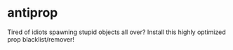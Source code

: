 # antiprop
Tired of idiots spawning stupid objects all over? Install this highly optimized prop blacklist/remover!
